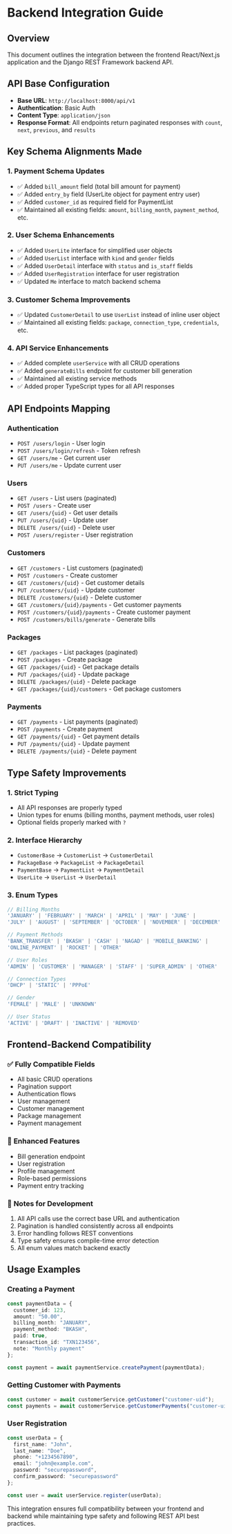 # Backend Integration Guide

## Overview
This document outlines the integration between the frontend React/Next.js application and the Django REST Framework backend API.

## API Base Configuration
- **Base URL**: `http://localhost:8000/api/v1`
- **Authentication**: Basic Auth
- **Content Type**: `application/json`
- **Response Format**: All endpoints return paginated responses with `count`, `next`, `previous`, and `results`

## Key Schema Alignments Made

### 1. **Payment Schema Updates**
- ✅ Added `bill_amount` field (total bill amount for payment)
- ✅ Added `entry_by` field (UserLite object for payment entry user)
- ✅ Added `customer_id` as required field for PaymentList
- ✅ Maintained all existing fields: `amount`, `billing_month`, `payment_method`, etc.

### 2. **User Schema Enhancements**
- ✅ Added `UserLite` interface for simplified user objects
- ✅ Added `UserList` interface with `kind` and `gender` fields
- ✅ Added `UserDetail` interface with `status` and `is_staff` fields
- ✅ Added `UserRegistration` interface for user registration
- ✅ Updated `Me` interface to match backend schema

### 3. **Customer Schema Improvements**
- ✅ Updated `CustomerDetail` to use `UserList` instead of inline user object
- ✅ Maintained all existing fields: `package`, `connection_type`, `credentials`, etc.

### 4. **API Service Enhancements**
- ✅ Added complete `userService` with all CRUD operations
- ✅ Added `generateBills` endpoint for customer bill generation
- ✅ Maintained all existing service methods
- ✅ Added proper TypeScript types for all API responses

## API Endpoints Mapping

### Authentication
- `POST /users/login` - User login
- `POST /users/login/refresh` - Token refresh
- `GET /users/me` - Get current user
- `PUT /users/me` - Update current user

### Users
- `GET /users` - List users (paginated)
- `POST /users` - Create user
- `GET /users/{uid}` - Get user details
- `PUT /users/{uid}` - Update user
- `DELETE /users/{uid}` - Delete user
- `POST /users/register` - User registration

### Customers
- `GET /customers` - List customers (paginated)
- `POST /customers` - Create customer
- `GET /customers/{uid}` - Get customer details
- `PUT /customers/{uid}` - Update customer
- `DELETE /customers/{uid}` - Delete customer
- `GET /customers/{uid}/payments` - Get customer payments
- `POST /customers/{uid}/payments` - Create customer payment
- `POST /customers/bills/generate` - Generate bills

### Packages
- `GET /packages` - List packages (paginated)
- `POST /packages` - Create package
- `GET /packages/{uid}` - Get package details
- `PUT /packages/{uid}` - Update package
- `DELETE /packages/{uid}` - Delete package
- `GET /packages/{uid}/customers` - Get package customers

### Payments
- `GET /payments` - List payments (paginated)
- `POST /payments` - Create payment
- `GET /payments/{uid}` - Get payment details
- `PUT /payments/{uid}` - Update payment
- `DELETE /payments/{uid}` - Delete payment

## Type Safety Improvements

### 1. **Strict Typing**
- All API responses are properly typed
- Union types for enums (billing months, payment methods, user roles)
- Optional fields properly marked with `?`

### 2. **Interface Hierarchy**
- `CustomerBase` → `CustomerList` → `CustomerDetail`
- `PackageBase` → `PackageList` → `PackageDetail`
- `PaymentBase` → `PaymentList` → `PaymentDetail`
- `UserLite` → `UserList` → `UserDetail`

### 3. **Enum Types**
```typescript
// Billing Months
'JANUARY' | 'FEBRUARY' | 'MARCH' | 'APRIL' | 'MAY' | 'JUNE' | 
'JULY' | 'AUGUST' | 'SEPTEMBER' | 'OCTOBER' | 'NOVEMBER' | 'DECEMBER'

// Payment Methods
'BANK_TRANSFER' | 'BKASH' | 'CASH' | 'NAGAD' | 'MOBILE_BANKING' | 
'ONLINE_PAYMENT' | 'ROCKET' | 'OTHER'

// User Roles
'ADMIN' | 'CUSTOMER' | 'MANAGER' | 'STAFF' | 'SUPER_ADMIN' | 'OTHER'

// Connection Types
'DHCP' | 'STATIC' | 'PPPoE'

// Gender
'FEMALE' | 'MALE' | 'UNKNOWN'

// User Status
'ACTIVE' | 'DRAFT' | 'INACTIVE' | 'REMOVED'
```

## Frontend-Backend Compatibility

### ✅ **Fully Compatible Fields**
- All basic CRUD operations
- Pagination support
- Authentication flows
- User management
- Customer management
- Package management
- Payment management

### 🔄 **Enhanced Features**
- Bill generation endpoint
- User registration
- Profile management
- Role-based permissions
- Payment entry tracking

### 📝 **Notes for Development**
1. All API calls use the correct base URL and authentication
2. Pagination is handled consistently across all endpoints
3. Error handling follows REST conventions
4. Type safety ensures compile-time error detection
5. All enum values match backend exactly

## Usage Examples

### Creating a Payment
```typescript
const paymentData = {
  customer_id: 123,
  amount: "50.00",
  billing_month: "JANUARY",
  payment_method: "BKASH",
  paid: true,
  transaction_id: "TXN123456",
  note: "Monthly payment"
};

const payment = await paymentService.createPayment(paymentData);
```

### Getting Customer with Payments
```typescript
const customer = await customerService.getCustomer("customer-uid");
const payments = await customerService.getCustomerPayments("customer-uid", 1, 10);
```

### User Registration
```typescript
const userData = {
  first_name: "John",
  last_name: "Doe",
  phone: "+1234567890",
  email: "john@example.com",
  password: "securepassword",
  confirm_password: "securepassword"
};

const user = await userService.register(userData);
```

This integration ensures full compatibility between your frontend and backend while maintaining type safety and following REST API best practices. 